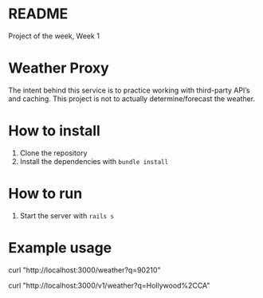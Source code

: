 # README

Project of the week, Week 1

# Weather Proxy

The intent behind this service is to practice working with third-party API’s and caching. This project is not to actually determine/forecast the weather.

# How to install
1. Clone the repository
2. Install the dependencies with `bundle install`

# How to run
1. Start the server with `rails s`

# Example usage

curl "http://localhost:3000/weather?q=90210"

curl "http://localhost:3000/v1/weather?q=Hollywood%2CCA"